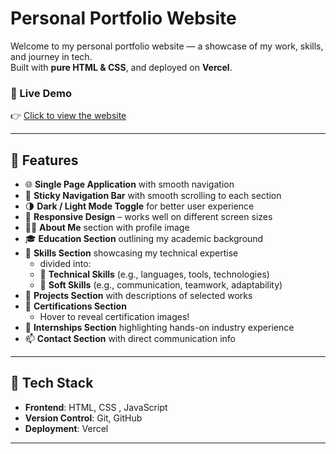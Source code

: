 # Personal Portfolio Website

Welcome to my personal portfolio website — a showcase of my work, skills, and journey in tech.  
Built with **pure HTML & CSS**, and deployed on **Vercel**.

### 🔗 Live Demo

👉 [Click to view the website](https://portfolio-website-livid-sigma-70.vercel.app/)

---

## 🧩 Features

- 🌐 **Single Page Application** with smooth navigation
- 🧭 **Sticky Navigation Bar** with smooth scrolling to each section
- 🌗 **Dark / Light Mode Toggle** for better user experience
- 📱 **Responsive Design** – works well on different screen sizes
- 🧑‍💼 **About Me** section with profile image
- 🎓 **Education Section** outlining my academic background
- 🧠 **Skills Section** showcasing my technical expertise
  - divided into:
  - 🔧 **Technical Skills** (e.g., languages, tools, technologies)
  - 💬 **Soft Skills** (e.g., communication, teamwork, adaptability)
- 🧪 **Projects Section** with descriptions of selected works
- 📜 **Certifications Section**
  - Hover to reveal certification images!
- 💼 **Internships Section** highlighting hands-on industry experience
- 📫 **Contact Section** with direct communication info

---

## 🚀 Tech Stack

- **Frontend**: HTML, CSS , JavaScript
- **Version Control**: Git, GitHub
- **Deployment**: Vercel

---

